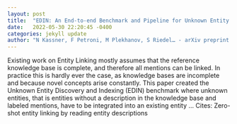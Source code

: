 ```yaml
---
layout: post
title:  "EDIN: An End-to-end Benchmark and Pipeline for Unknown Entity Discovery and Indexing"
date:   2022-05-30 22:20:45 -0400
categories: jekyll update
author: "N Kassner, F Petroni, M Plekhanov, S Riedel… - arXiv preprint arXiv …, 2022"
---
```

Existing work on Entity Linking mostly assumes that the reference knowledge base is complete, and therefore all mentions can be linked. In practice this is hardly ever the case, as knowledge bases are incomplete and because novel concepts arise constantly. This paper created the Unknown Entity Discovery and Indexing (EDIN) benchmark where unknown entities, that is entities without a description in the knowledge base and labeled mentions, have to be integrated into an existing entity … Cites: ‪Zero-shot entity linking by reading entity descriptions‬